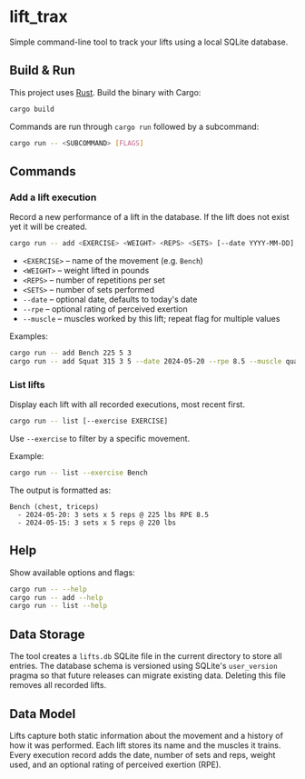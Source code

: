 # lift_trax

Simple command-line tool to track your lifts using a local SQLite database.

## Build & Run

This project uses [Rust](https://www.rust-lang.org/). Build the binary with Cargo:

```bash
cargo build
```

Commands are run through `cargo run` followed by a subcommand:

```bash
cargo run -- <SUBCOMMAND> [FLAGS]
```

## Commands

### Add a lift execution

Record a new performance of a lift in the database. If the lift does not
exist yet it will be created.

```bash
cargo run -- add <EXERCISE> <WEIGHT> <REPS> <SETS> [--date YYYY-MM-DD] [--rpe RPE] [--muscle MUSCLE]...
```

* `<EXERCISE>` – name of the movement (e.g. `Bench`)
* `<WEIGHT>` – weight lifted in pounds
* `<REPS>` – number of repetitions per set
* `<SETS>` – number of sets performed
* `--date` – optional date, defaults to today's date
* `--rpe` – optional rating of perceived exertion
* `--muscle` – muscles worked by this lift; repeat flag for multiple values

Examples:

```bash
cargo run -- add Bench 225 5 3
cargo run -- add Squat 315 3 5 --date 2024-05-20 --rpe 8.5 --muscle quads --muscle glutes
```

### List lifts

Display each lift with all recorded executions, most recent first.

```bash
cargo run -- list [--exercise EXERCISE]
```

Use `--exercise` to filter by a specific movement.

Example:

```bash
cargo run -- list --exercise Bench
```

The output is formatted as:

```
Bench (chest, triceps)
  - 2024-05-20: 3 sets x 5 reps @ 225 lbs RPE 8.5
  - 2024-05-15: 3 sets x 5 reps @ 220 lbs
```

## Help

Show available options and flags:

```bash
cargo run -- --help
cargo run -- add --help
cargo run -- list --help
```

## Data Storage

The tool creates a `lifts.db` SQLite file in the current directory to store all
entries. The database schema is versioned using SQLite's `user_version` pragma
so that future releases can migrate existing data. Deleting this file removes
all recorded lifts.

## Data Model

Lifts capture both static information about the movement and a history of how
it was performed. Each lift stores its name and the muscles it trains. Every
execution record adds the date, number of sets and reps, weight used, and an
optional rating of perceived exertion (RPE).
